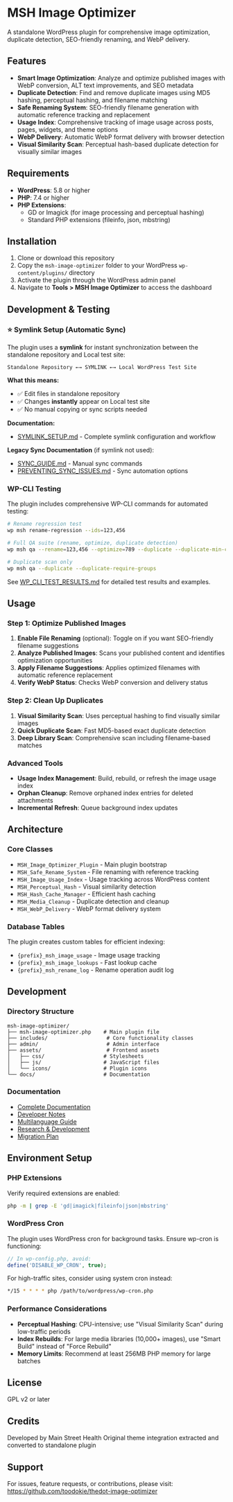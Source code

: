 # MSH Image Optimizer

A standalone WordPress plugin for comprehensive image optimization, duplicate detection, SEO-friendly renaming, and WebP delivery.

## Features

- **Smart Image Optimization**: Analyze and optimize published images with WebP conversion, ALT text improvements, and SEO metadata
- **Duplicate Detection**: Find and remove duplicate images using MD5 hashing, perceptual hashing, and filename matching
- **Safe Renaming System**: SEO-friendly filename generation with automatic reference tracking and replacement
- **Usage Index**: Comprehensive tracking of image usage across posts, pages, widgets, and theme options
- **WebP Delivery**: Automatic WebP format delivery with browser detection
- **Visual Similarity Scan**: Perceptual hash-based duplicate detection for visually similar images

## Requirements

- **WordPress**: 5.8 or higher
- **PHP**: 7.4 or higher
- **PHP Extensions**:
  - GD or Imagick (for image processing and perceptual hashing)
  - Standard PHP extensions (fileinfo, json, mbstring)

## Installation

1. Clone or download this repository
2. Copy the `msh-image-optimizer` folder to your WordPress `wp-content/plugins/` directory
3. Activate the plugin through the WordPress admin panel
4. Navigate to **Tools > MSH Image Optimizer** to access the dashboard

## Development & Testing

### ⭐ Symlink Setup (Automatic Sync)

The plugin uses a **symlink** for instant synchronization between the standalone repository and Local test site:

```
Standalone Repository ←→ SYMLINK ←→ Local WordPress Test Site
```

**What this means:**
- ✅ Edit files in standalone repository
- ✅ Changes **instantly** appear on Local test site
- ✅ No manual copying or sync scripts needed

**Documentation:**
- [SYMLINK_SETUP.md](SYMLINK_SETUP.md) - Complete symlink configuration and workflow

**Legacy Sync Documentation** (if symlink not used):
- [SYNC_GUIDE.md](SYNC_GUIDE.md) - Manual sync commands
- [PREVENTING_SYNC_ISSUES.md](PREVENTING_SYNC_ISSUES.md) - Sync automation options

### WP-CLI Testing

The plugin includes comprehensive WP-CLI commands for automated testing:

```bash
# Rename regression test
wp msh rename-regression --ids=123,456

# Full QA suite (rename, optimize, duplicate detection)
wp msh qa --rename=123,456 --optimize=789 --duplicate --duplicate-min-coverage=5

# Duplicate scan only
wp msh qa --duplicate --duplicate-require-groups
```

See [WP_CLI_TEST_RESULTS.md](WP_CLI_TEST_RESULTS.md) for detailed test results and examples.

## Usage

### Step 1: Optimize Published Images

1. **Enable File Renaming** (optional): Toggle on if you want SEO-friendly filename suggestions
2. **Analyze Published Images**: Scans your published content and identifies optimization opportunities
3. **Apply Filename Suggestions**: Applies optimized filenames with automatic reference replacement
4. **Verify WebP Status**: Checks WebP conversion and delivery status

### Step 2: Clean Up Duplicates

1. **Visual Similarity Scan**: Uses perceptual hashing to find visually similar images
2. **Quick Duplicate Scan**: Fast MD5-based exact duplicate detection
3. **Deep Library Scan**: Comprehensive scan including filename-based matches

### Advanced Tools

- **Usage Index Management**: Build, rebuild, or refresh the image usage index
- **Orphan Cleanup**: Remove orphaned index entries for deleted attachments
- **Incremental Refresh**: Queue background index updates

## Architecture

### Core Classes

- `MSH_Image_Optimizer_Plugin` - Main plugin bootstrap
- `MSH_Safe_Rename_System` - File renaming with reference tracking
- `MSH_Image_Usage_Index` - Usage tracking across WordPress content
- `MSH_Perceptual_Hash` - Visual similarity detection
- `MSH_Hash_Cache_Manager` - Efficient hash caching
- `MSH_Media_Cleanup` - Duplicate detection and cleanup
- `MSH_WebP_Delivery` - WebP format delivery system

### Database Tables

The plugin creates custom tables for efficient indexing:
- `{prefix}_msh_image_usage` - Image usage tracking
- `{prefix}_msh_image_lookups` - Fast lookup cache
- `{prefix}_msh_rename_log` - Rename operation audit log

## Development

### Directory Structure

```
msh-image-optimizer/
├── msh-image-optimizer.php    # Main plugin file
├── includes/                   # Core functionality classes
├── admin/                      # Admin interface
├── assets/                     # Frontend assets
│   ├── css/                   # Stylesheets
│   ├── js/                    # JavaScript files
│   └── icons/                 # Plugin icons
└── docs/                      # Documentation
```

### Documentation

- [Complete Documentation](docs/MSH_IMAGE_OPTIMIZER_DOCUMENTATION.md)
- [Developer Notes](docs/MSH_IMAGE_OPTIMIZER_DEV_NOTES.md)
- [Multilanguage Guide](docs/MSH_IMAGE_OPTIMIZER_MULTILANGUAGE_GUIDE.md)
- [Research & Development](docs/MSH_IMAGE_OPTIMIZER_RND.md)
- [Migration Plan](docs/MSH_STANDALONE_MIGRATION_PLAN.md)

## Environment Setup

### PHP Extensions

Verify required extensions are enabled:

```bash
php -m | grep -E 'gd|imagick|fileinfo|json|mbstring'
```

### WordPress Cron

The plugin uses WordPress cron for background tasks. Ensure wp-cron is functioning:

```php
// In wp-config.php, avoid:
define('DISABLE_WP_CRON', true);
```

For high-traffic sites, consider using system cron instead:

```bash
*/15 * * * * php /path/to/wordpress/wp-cron.php
```

### Performance Considerations

- **Perceptual Hashing**: CPU-intensive; use "Visual Similarity Scan" during low-traffic periods
- **Index Rebuilds**: For large media libraries (10,000+ images), use "Smart Build" instead of "Force Rebuild"
- **Memory Limits**: Recommend at least 256MB PHP memory for large batches

## License

GPL v2 or later

## Credits

Developed by Main Street Health
Original theme integration extracted and converted to standalone plugin

## Support

For issues, feature requests, or contributions, please visit:
https://github.com/toodokie/thedot-image-optimizer
